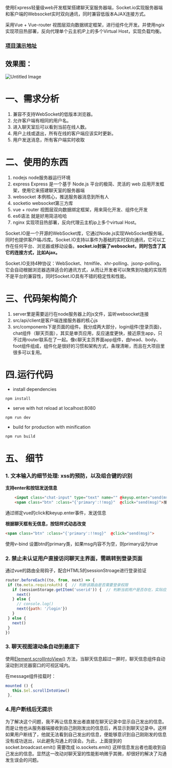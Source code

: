 


使用Express轻量级web开发框架搭建聊天室服务器端，Socket.io实现服务器端和客户端的Websocket实时双向通讯，同时兼容低版本AJAX连接方式。

采用Vue + Vue-router 视图层双向数据绑定框架，进行组件化开发。并使用ngix实现项目热部署，反向代理单个云主机IP上的多个Virtual Host，实现负载均衡。

### [项目演示地址](chat.zyy1217.com)
## 效果图：


![Untitled Image](http://images.zyy1217.com/BDIEP)


# 一、需求分析

1. 兼容不支持WebSocket的低版本浏览器。
2. 允许客户端有相同的用户名。
3. 进入聊天室后可以看到当前在线人数。
4. 用户上线或退出，所有在线的客户端应该实时更新。
5. 用户发送消息，所有客户端实时收取


#  二、使用的东西
1. nodejs node服务器运行环境
2. express  Express 是一个基于 Node.js 平台的极简、灵活的 web 应用开发框架，使用它来搭建聊天室的服务器端
3. websocket 本例核心，推送服务器消息到所有人
4. socketio websocket第三方库
5. vue + router 视图层双向数据绑定框架，用来简化开发、组件化开发
6. es6语法 就是好用简洁哈哈
7. nginx 实现项目热部署，反向代理云主机ip上多个virtual Host。


Socket.IO是一个开源的WebSocket库，它通过Node.js实现WebSocket服务端，同时也提供客户端JS库。Socket.IO支持以事件为基础的实时双向通讯，它可以工作在任何平台、浏览器或移动设备。**socket.io封装了websocket，同时包含了其它的连接方式，比如Ajax。**

Socket.IO支持4种协议：WebSocket、htmlfile、xhr-polling、jsonp-polling，它会自动根据浏览器选择适合的通讯方式，从而让开发者可以聚焦到功能的实现而不是平台的兼容性，同时Socket.IO具有不错的稳定性和性能。

# 三、代码架构简介

1. server里是需要运行在node服务器上的js文件，监听websocket连接
2. src/api/client是客户端连接服务器的核心js
3. src/components下是页面的组件。我分成两大部分，login组件(登录页面)，chat组件（聊天页面），其实是单页应用，反应速度更快，接近原生app，只不过用router联系在了一起。像c聊天主页界面app组件，由head、body、foot组件组成，组件化是很好的习惯和架构方式，条理清晰，而且在大项目里很多可以复用。

# 四.运行代码

- install dependencies
```
npm install
```

- serve with hot reload at localhost:8080
```
npm run dev
```

- build for production with minification
```
npm run build
```

# 五、 细节

### 1. 文本输入的细节处理: xss的预防，以及组合键的识别

**支持enter和按钮发送信息**
```html
    <input class="chat-input" type="text" name="" @keyup.enter="send(msg)" v-model="msg">
    <span class="btn" :class="{'primary':!!msg}"  @click="send(msg)">发送</span>
```
  通过绑定vue的click和keyup.enter事件，发送信息
  
**根据聊天框有无信息，按钮样式动态改变**
```html
<span class="btn" :class="{'primary':!!msg}"  @click="send(msg)">
```
使用v-bind 设置btn的primary类，如果msg内容不为空，则primary设为true

### 2. 禁止未认证用户直接访问聊天主界面，需跳转到登录页面

通过vue的路由全局钩子，配合HTML5的sessionStroage进行登录验证

 ```javascript
router.beforeEach((to, from, next) => {
  if (to.meta.requireAuth) {  // 判断该路由是否需要登录权限
    if (sessionStorage.getItem('userid')) {  // 判断当前用户是否存在，实际应用中应该与后台数据进行验证，此例子只读取localstorge
      next()
    } else {
      // console.log()
      next({path: '/login'})
    }
  } else {
    next()
  }
})
```

### 3. 聊天视图滚动条自动到最底下
使用[Element.scrollIntoView()](https://developer.mozilla.org/zh-CN/docs/Web/API/Element/scrollIntoView) 方法，当聊天信息超过一屏时，聊天信息组件自动滚动到浏览器窗口的可视区域内。


在message组件挂载时：
 ```javascript
 mounted () {
    this.$el.scrollIntoView()
  },
  ```
  
  ### 4.用户断线后无提示
 
  为了解决这个问题，我不再让信息发出者直接在聊天记录中显示自己发出的信息。而是让他也从服务器端接收到自己刚刚发出的信息后，再显示到聊天记录中。这样如果用户断线了，他就无法看到自己发出的信息，便能够意识到自己刚刚发的信息没有成功送出，以此避免沟通上的误会。为此，上面提到的 socket.broadcast.emit() 需要改成 io.sockets.emit() 这样信息发出者也能收到自己发出的信息。显然这一改动对聊天室的性能影响微乎其微，却很好的解决了沟通发生误会的问题。

  
  




